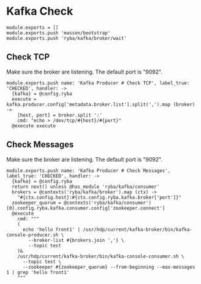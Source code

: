 
# Kafka Check

    module.exports = []
    module.exports.push 'masson/bootstrap'
    module.exports.push 'ryba/kafka/broker/wait'

## Check TCP

Make sure the broker are listening. The default port is "9092".

    module.exports.push name: 'Kafka Producer # Check TCP', label_true: 'CHECKED', handler: ->
      {kafka} = @config.ryba
      execute = kafka.producer.config['metadata.broker.list'].split(',').map (broker) ->
        [host, port] = broker.split ':'
        cmd: "echo > /dev/tcp/#{host}/#{port}"
      @execute execute

## Check Messages

Make sure the broker are listening. The default port is "9092".

    module.exports.push name: 'Kafka Producer # Check Messages', label_true: 'CHECKED', handler: ->
      {kafka} = @config.ryba
      return next() unless @has_module 'ryba/kafka/consumer'
      brokers = @contexts('ryba/kafka/broker').map (ctx) ->
        "#{ctx.config.host}:#{ctx.config.ryba.kafka.broker['port']}"
      zookeeper_quorum = @contexts('ryba/kafka/consumer')[0].config.ryba.kafka.consumer.config['zookeeper.connect']
      @execute
        cmd: """
        (
          echo 'hello front1' | /usr/hdp/current/kafka-broker/bin/kafka-console-producer.sh \
            --broker-list #{brokers.join ','} \
            --topic test
        )&
        /usr/hdp/current/kafka-broker/bin/kafka-console-consumer.sh \
          --topic test \
          --zookeeper #{zookeeper_quorum} --from-beginning --max-messages 1 | grep 'hello front1'
        """
